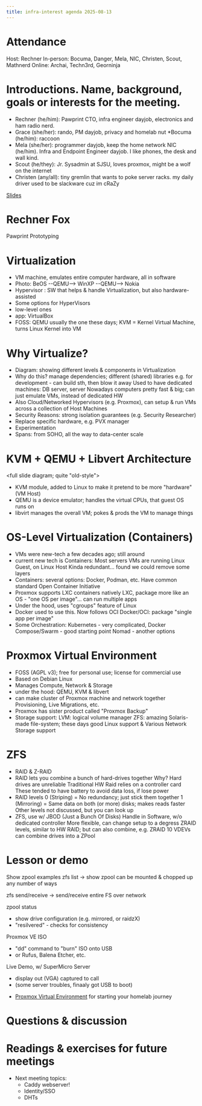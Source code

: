 ```yaml
---
title: infra-interest agenda 2025-08-13
---
```


# Attendance

Host: Rechner
In-person: Bocuma, Danger, Mela, NIC, Christen, Scout, Mathnerd
Online: Archai, Techn3rd, Georninja

# Introductions. Name, background, goals or interests for the meeting.

* Rechner (he/him): Pawprint CTO, infra engineer dayjob, electronics and ham radio nerd.
* Grace (she/her): rando, PM dayjob, privacy and homelab nut
*Bocuma (he/him): raccoon
* Mela (she/her):  programmer dayjob, keep the home network
NIC (he/him). Infra and Endpoint Engineer dayjob. I like phones, the desk and wall kind.
* Scout (he/they): Jr. Sysadmin at SJSU, loves proxmox, might be a wolf on the internet
* Christen (any/all): tiny gremlin that wants to poke server racks.  my daily driver used to be slackware cuz im cRaZy

[Slides](https://docs.google.com/presentation/d/1_wV2wBxe7NWqXKD64Ho4Wd2ilYuH2pAcvEM79H4MTPU/edit?usp=sharing)

# Rechner Fox
Pawprint Prototyping


# Virtualization
- VM machine, emulates entire computer hardware, all in software
- Photo:  BeOS --QEMU--> WinXP --QEMU--> Nokia
- Hypervisor : SW that helps & handle Virtualization, but also hardware-assisted
- Some options for HyperVisors
- low-level ones
- app:  VirtualBox
- FOSS:  QEMU usually the one these days;
KVM = Kernel Virtual Machine, turns Linux Kernel into VM


# Why Virtualize?
- Diagram:  showing different levels & components in Virtualization
- Why do this?  manage dependencies;  different (shared) libraries
e.g. for development - can build sth, then blow it away
Used to have dedicated machines:  DB server, <X> server
Nowadays computers pretty fast & big;  can just emulate VMs, instead of dedicated HW
- Also Cloud/Networked Hypervisors (e.g. Proxmox), can setup & run VMs across a collection of Host Machines
- Security Reasons:  strong isolation guarantees (e.g. Security Researcher)
- Replace specific hardware, e.g. PVX manager
- Experimentation
- Spans:  from SOHO, all the way to data-center scale


# KVM + QEMU + Libvert Architecture
<full slide diagram;  quite "old-style">
- KVM module, added to Linux to make it pretend to be more "hardware" (VM Host)
- QEMU is a device emulator;  handles the virtual CPUs, that guest OS runs on
- libvirt manages the overall VM;  pokes & prods the VM to manage things


# OS-Level Virtualization (Containers)
- VMs were new-tech a few decades ago; still around
- current new tech is Containers:
Most servers VMs are running Linux Guest, on Linux Host
Kinda redundant... found we could remove some layers
- Containers:  several options:  Docker, Podman, etc.
Have common standard Open Container Initiative
- Proxmox supports LXC containers natively
LXC, package more like an OS - "one OS per image"... can run multiple apps
- Under the hood, uses "cgroups" feature of Linux
- Docker used to use this.  Now follows OCI
Docker/OCI:  package "single app per image"
- Some Orchestration:
Kubernetes - very complicated,
Docker Compose/Swarm - good starting point
Nomad - another options


# Proxmox Virtual Environment
- FOSS (AGPL v3);  free for personal use;  license for commercial use
- Based on Debian Linux
- Manages Compute, Network & Storage
- under the hood:  QEMU, KVM & libvert
- can make cluster of Proxmox machine and network together
Provisioning, Live Migrations, etc.
- Proxmox has sister product called "Proxmox Backup"
-  Storage support:
LVM:  logical volume manager
ZFS:  amazing Solaris-made file-system;  these days good Linux support
& Various Network Storage support


# ZFS
- RAID & Z-RAID
- RAID lets you combine a bunch of hard-drives together
Why?  Hard drives are unreliable
Traditional HW Raid relies on a controller card
These tended to have battery to avoid data loss, if lose power
- RAID levels
0 (Striping) = No redundancy;  just stick them together
1  (Mirroring) = Same data on both (or more) disks;  makes reads faster
Other levels not discussed, but you can look up
- ZFS, use w/ JBOD (Just a Bunch Of Disks)
Handle in Software, w/o dedicated controller
More flexible, can change setup to a degress
ZRAID levels, similar to HW RAID;  but can also combine, e.g. ZRAID 10
VDEVs can combine drives into a ZPool


# Lesson or demo

Show zpool examples
zfs list -> show 
zpool can be mounted & chopped up any number of ways

zfs send/receive -> send/receive entire FS over network

zpool status
- show drive configuration  (e.g. mirrored, or raidzX)
- "resilvered" - checks for consistency

Proxmox VE ISO
- "dd" command to "burn" ISO onto USB
- or Rufus, Balena Etcher, etc.

Live Demo, w/ SuperMicro Server
- display out (VGA) captured to call
- (some server troubles, finaaly got USB to boot)


* [Proxmox Virtual Environment](https://www.proxmox.com/en/) for starting your homelab journey

# Questions & discussion

# Readings & exercises for future meetings
- Next meeting topics: 
    - Caddy webserver!
    - Identity/SSO
    - DHTs
